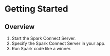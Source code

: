 # Getting Started

## Overview

1. Start the Spark Connect Server.
1. Specify the Spark Connect Server in your app.
1. Run Spark code like a winner.